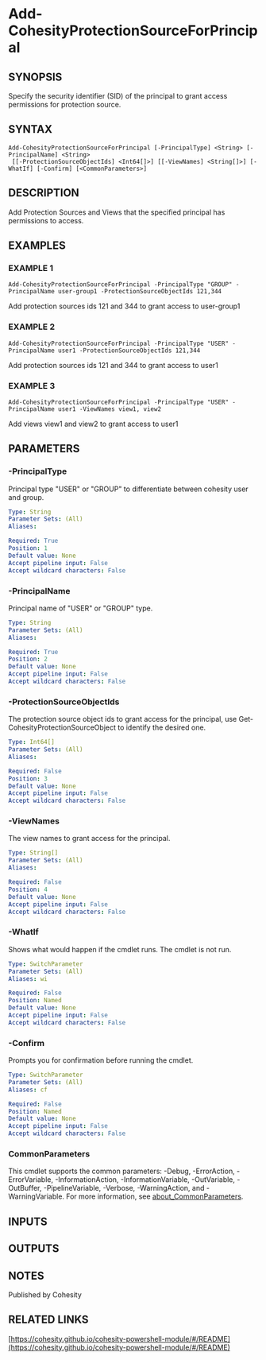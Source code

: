 # Add-CohesityProtectionSourceForPrincipal

## SYNOPSIS
Specify the security identifier (SID) of the principal to grant access permissions for protection source.

## SYNTAX

```
Add-CohesityProtectionSourceForPrincipal [-PrincipalType] <String> [-PrincipalName] <String>
 [[-ProtectionSourceObjectIds] <Int64[]>] [[-ViewNames] <String[]>] [-WhatIf] [-Confirm] [<CommonParameters>]
```

## DESCRIPTION
Add Protection Sources and Views that the specified principal has permissions to access.

## EXAMPLES

### EXAMPLE 1
```
Add-CohesityProtectionSourceForPrincipal -PrincipalType "GROUP" -PrincipalName user-group1 -ProtectionSourceObjectIds 121,344
```

Add protection sources ids 121 and 344 to grant access to user-group1

### EXAMPLE 2
```
Add-CohesityProtectionSourceForPrincipal -PrincipalType "USER" -PrincipalName user1 -ProtectionSourceObjectIds 121,344
```

Add protection sources ids 121 and 344 to grant access to user1

### EXAMPLE 3
```
Add-CohesityProtectionSourceForPrincipal -PrincipalType "USER" -PrincipalName user1 -ViewNames view1, view2
```

Add views view1 and view2 to grant access to user1

## PARAMETERS

### -PrincipalType
Principal type "USER" or "GROUP" to differentiate between cohesity user and group.

```yaml
Type: String
Parameter Sets: (All)
Aliases:

Required: True
Position: 1
Default value: None
Accept pipeline input: False
Accept wildcard characters: False
```

### -PrincipalName
Principal name of "USER" or "GROUP" type.

```yaml
Type: String
Parameter Sets: (All)
Aliases:

Required: True
Position: 2
Default value: None
Accept pipeline input: False
Accept wildcard characters: False
```

### -ProtectionSourceObjectIds
The protection source object ids to grant access for the principal,
use Get-CohesityProtectionSourceObject to identify the desired one.

```yaml
Type: Int64[]
Parameter Sets: (All)
Aliases:

Required: False
Position: 3
Default value: None
Accept pipeline input: False
Accept wildcard characters: False
```

### -ViewNames
The view names to grant access for the principal.

```yaml
Type: String[]
Parameter Sets: (All)
Aliases:

Required: False
Position: 4
Default value: None
Accept pipeline input: False
Accept wildcard characters: False
```

### -WhatIf
Shows what would happen if the cmdlet runs.
The cmdlet is not run.

```yaml
Type: SwitchParameter
Parameter Sets: (All)
Aliases: wi

Required: False
Position: Named
Default value: None
Accept pipeline input: False
Accept wildcard characters: False
```

### -Confirm
Prompts you for confirmation before running the cmdlet.

```yaml
Type: SwitchParameter
Parameter Sets: (All)
Aliases: cf

Required: False
Position: Named
Default value: None
Accept pipeline input: False
Accept wildcard characters: False
```

### CommonParameters
This cmdlet supports the common parameters: -Debug, -ErrorAction, -ErrorVariable, -InformationAction, -InformationVariable, -OutVariable, -OutBuffer, -PipelineVariable, -Verbose, -WarningAction, and -WarningVariable. For more information, see [about_CommonParameters](http://go.microsoft.com/fwlink/?LinkID=113216).

## INPUTS

## OUTPUTS

## NOTES
Published by Cohesity

## RELATED LINKS

[https://cohesity.github.io/cohesity-powershell-module/#/README](https://cohesity.github.io/cohesity-powershell-module/#/README)

